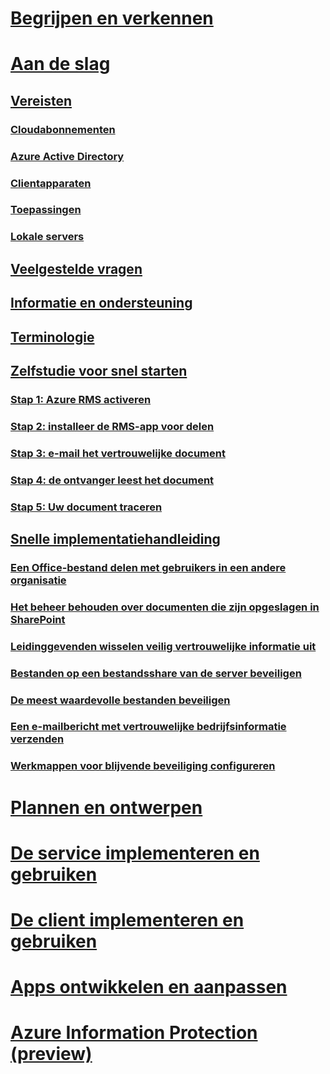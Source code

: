 # [Begrijpen en verkennen](/rights-management/understand-explore/azure-rights-management)
# [Aan de slag](requirements-azure-rms.md)
## [Vereisten](requirements-azure-rms.md)
### [Cloudabonnementen](requirements-subscriptions.md)
### [Azure Active Directory](requirements-azure-ad.md)
### [Clientapparaten](requirements-client-devices.md)
### [Toepassingen](requirements-applications.md)
### [Lokale servers ](requirements-servers.md)
## [Veelgestelde vragen](faqs.md)
## [Informatie en ondersteuning](information-support.md)
## [Terminologie](terminology.md)
## [Zelfstudie voor snel starten](quick-start-tutorial.md)
### [Stap 1: Azure RMS activeren](tutorial-step1.md)
### [Stap 2: installeer de RMS-app voor delen](tutorial-step2.md)
### [Stap 3: e-mail het vertrouwelijke document](tutorial-step3.md)
### [Stap 4: de ontvanger leest het document](tutorial-step4.md)
### [Stap 5: Uw document traceren](tutorial-step5.md)
## [Snelle implementatiehandleiding](rapid-deployment-guide.md)
### [Een Office-bestand delen met gebruikers in een andere organisatie](scenario-share-office-file-externally.md)
### [Het beheer behouden over documenten die zijn opgeslagen in SharePoint](scenario-sharepoint.md)
### [Leidinggevenden wisselen veilig vertrouwelijke informatie uit](scenario-executives-email.md)
### [Bestanden op een bestandsshare van de server beveiligen](scenario-fci.md)
### [De meest waardevolle bestanden beveiligen](scenario-secure-most-valuable-files.md)
### [Een e-mailbericht met vertrouwelijke bedrijfsinformatie verzenden](scenario-company-confidential-email.md)
### [Werkmappen voor blijvende beveiliging configureren](scenario-work-folders.md)
# [Plannen en ontwerpen](/rights-management/plan-design/deployment-roadmap)
# [De service implementeren en gebruiken](/rights-management/deploy-use/activate-service)
# [De client implementeren en gebruiken](/rights-management/rms-client/use-client)
# [Apps ontwikkelen en aanpassen](/rights-management/develop/developers-guide)
# [Azure Information Protection (preview)](/rights-management/information-protection/what-is-information-protection)


<!--HONumber=Jul16_HO3-->


